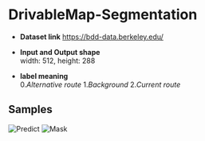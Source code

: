 # DrivableMap-Segmentation

* **Dataset link** 
https://bdd-data.berkeley.edu/


* **Input and Output shape**  
width: 512, height: 288


* **label meaning**  
0.*Alternative route* 1.*Background* 2.*Current route*

Samples
--------
![Predict](https://user-images.githubusercontent.com/52787702/76521440-31bd6300-64a8-11ea-8d41-e40598552d01.gif)
![Mask](https://user-images.githubusercontent.com/52787702/76521187-a643d200-64a7-11ea-891b-2702ace46524.gif)
